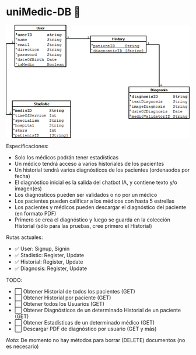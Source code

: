 # uniMedic-DB 💾

<p align="center">
  <img align="center" src="diagramaDB.png" alt="uniMedicDB">
</p>

Especificaciones:
- Solo los médicos podrán tener estadísticas
- Un médico tendrá acceso a varios historiales de los pacientes
- Un historial tendrá varios diagnósticos de los pacientes (ordenaodos por fecha)
- El diagnóstico inicial es la salida del chatbot IA, y contiene texto y/o imagen(es)
- Los diagnósticos pueden ser validados o no por un médico
- Los pacientes pueden calificar a los médicos con hasta 5 estrellas
- Los pacientes y médicos pueden descargar el diagnóstico del paciente (en formato PDF)
- Primero se crea el diagnóstico y luego se guarda en la colección Historial (sólo para las pruebas, cree primero el Historial)

Rutas actuales:

- ✅ User: Signup, Signin
- ✅ Stadistic: Register, Update
- ✅ Historial: Register, Update
- ✅ Diagnosis: Register, Update

TODO:
- ⬜️ Obtener Historial de todos los pacientes (GET)
- ⬜️ Obtener Historial por paciente (GET)
- ⬜️ Obtener todos los Usuarios (GET)
- ⬜️ Obtener Diagnósticos de un determinado Historial de un paciente (GET)
- ⬜️ Obtener Estadísticas de un determinado médico (GET)
- ⬜️ Descargar PDF de diagnóstico por usuario (GET y más)

*Nota*: De momento no hay métodos para borrar (DELETE) documentos (no es necesario)